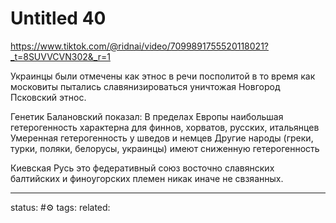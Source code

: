 # Untitled 40
https://www.tiktok.com/@ridnai/video/7099891755520118021?_t=8SUVVCVN302&_r=1

Украинцы были отмечены как этнос в речи посполитой в то время как московиты пытались славянизироваться уничтожая Новгород Псковский этнос.

Генетик Балановский показал:
В пределах Европы наибольшая гетерогенность характерна для финнов, хорватов, русских, итальянцев
Умеренная гетерогенность у шведов и немцев
Другие народы (греки, турки, поляки, белорусы, украинцы) имеют сниженную гетерогенность

Киевская Русь это федеративный союз восточно славянских балтийских и финоугорских племен никак иначе не свзяанных.

---
status: #⚙️ 
tags: 
related: 